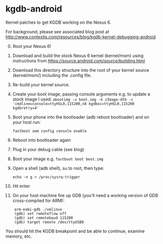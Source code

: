 # kgdb-android

Kernel patches to get KGDB working on the Nexus 6.

For background, please see associated blog post at http://www.contextis.com/resources/blog/kgdb-kernel-debugging-android

0. Root your Nexus 6!
1. Download and build the stock Nexus 6 kernel (kernel/msm) using instructions from https://source.android.com/source/building.html
2. Download this directory structure into the root of your kernel source (kernel/msm/) including the .config file.
3. Re-build your kernel source.
4. Create your boot image, passing console arguments e.g. to update a stock image I used: ```abootimg -u boot.img -k zImage-dtb -c 'cmdline=console=ttyHSL0,115200,n8 kgdboc=ttyHSL0,115200 kgdbretry=4'```
5. Boot your phone into the bootloader (adb reboot bootloader) and on your host run:

    ```fastboot oem config console enable```

6. Reboot into bootloader again
7. Plug in your debug cable (see blog)
8. Boot your image e.g. ```fastboot boot boot.img```
9. Open a shell (adb shell), su to root, then type:


    ```echo -n g > /proc/sysrq-trigger```


10. Hit enter
11. On your host machine fire up GDB (you'll need a working version of GDB cross-compiled for ARM):

```
    arm-eabi-gdb ./vmlinux
    (gdb) set remoteflow off
    (gdb) set remotebaud 115200
    (gdb) target remote /dev/ttyUSB0
```

You should hit the KGDB breakpoint and be able to continue, examine memory, etc.
